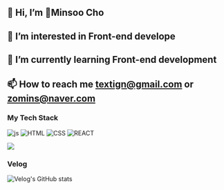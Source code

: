 ## 👋 Hi, I’m Minsoo Cho
## 👀 I’m interested in Front-end develope
## 🌱 I’m currently learning Front-end development
## 📫 How to reach me textign@gmail.com or zomins@naver.com

  
### My Tech Stack
![js](https://img.shields.io/badge/JavaScript-F7DF1E?style=for-the-badge&logo=JavaScript&logoColor=white) ![HTML](https://img.shields.io/badge/HTML-239120?style=for-the-badge&logo=html5&logoColor=white) ![CSS](https://img.shields.io/badge/CSS-239120?&style=for-the-badge&logo=css3&logoColor=white) ![REACT](https://img.shields.io/badge/React-20232A?style=for-the-badge&logo=react&logoColor=61DAFB)

![](https://github-readme-stats.vercel.app/api/top-langs/?username=zomins)


### Velog
![Velog's GitHub stats](https://velog-readme-stats.vercel.app/api?name=zomins)

